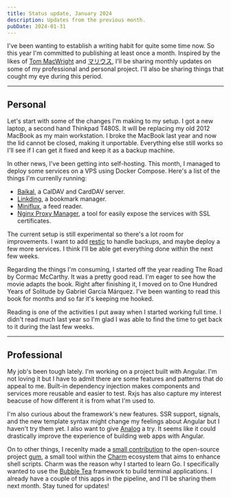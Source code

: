 ```yaml
---
title: Status update, January 2024
description: Updates from the previous month.
pubDate: 2024-01-31
---
```


I've been wanting to establish a writing habit for quite some time now. So this year I'm committed to publishing at least
once a month. Inspired by the likes of [Tom MacWright](https://macwright.com/) and [マリウス](https://xn--gckvb8fzb.com/),
I'll be sharing monthly updates on some of my professional and personal project. I'll also be sharing things that cought
my eye during this period.

---

## Personal

Let's start with some of the changes I'm making to my setup. I got a new laptop, a second hand Thinkpad T480S. It
will be replacing my old 2012 MacBook as my main workstation. I broke the MacBook last year and now the lid cannot be
closed, making it unportable. Everything else still works so I'll see if I can get it fixed and keep it as a backup
machine.

In other news, I've been getting into self-hosting. This month, I managed to deploy some services on a VPS using Docker
Compose. Here's a list of the things I'm currenlly running:

- [Baikal](https://sabre.io/baikal/), a CalDAV and CardDAV server.
- [Linkding](https://github.com/sissbruecker/linkding/), a bookmark manager.
- [Miniflux](https://miniflux.app/), a feed reader.
- [Nginx Proxy Manager](https://nginxproxymanager.com/), a tool for easily expose the services with SSL certificates.

The current setup is still experimental so there's a lot room for improvements. I want to add
[restic](https://restic.net/) to handle backups, and maybe deploy a few more services. I think I'll be able get
everything done within the next few weeks.

Regarding the things I'm consuming, I started off the year reading The Road by Cormac McCarthy. It was a pretty good
read. I'm eager to see how the movie adapts the book. Right after finishing it, I moved on to One Hundred
Years of Solitude by Gabriel García Márquez. I've been wanting to read this book for months and so far it's keeping me
hooked.

Reading is one of the activities I put away when I started working full time. I didn't read much last year so I'm glad
I was able to find the time to get back to it during the last few weeks.

---

## Professional

My job's been tough lately. I'm working on a project built with Angular. I'm not loving it but I have to admit there
are some features and patterns that do appeal to me. Built-in dependency injection makes components and services more
reusable and easier to test. Rxjs has also capture my interest beacuse of how different it is from what I'm used to.

I'm also curious about the framework's new features. SSR support, signals, and the new template syntax might change my
feelings about Angular but I haven't try them yet. I also want to give [Analog](https://github.com/analogjs/analog) a
try. It seems like it could drastically improve the experience of building web apps with Angular. 

On to other things, I recenlty made a [small contribution](https://github.com/charmbracelet/gum/pull/483) to the
open-source project [gum](https://github.com/charmbracelet/gum), a small tool within the [Charm](https://charm.sh/) 
ecosystem that aims to enhance shell scripts. Charm was the reason why I started to learn Go. I specifically wanted to
use the [Bubble Tea](https://github.com/charmbracelet/bubbletea) framework to build terminal applications. I already
have a couple of this apps in the pipeline, and I'll be sharing them next month. Stay tuned for updates!
